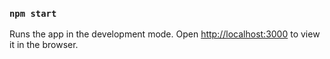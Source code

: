 ### `npm start`

Runs the app in the development mode.
Open [http://localhost:3000](http://localhost:3000) to view it in the browser.